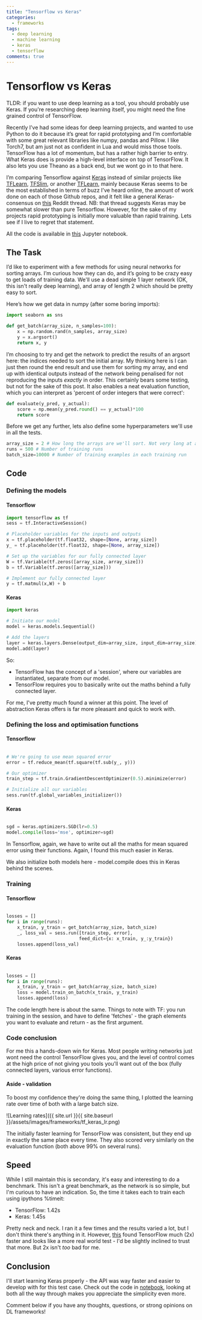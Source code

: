 ```yaml
---
title: "Tensorflow vs Keras"
categories:
  - frameworks
tags:
  - deep learning
  - machine learning
  - keras
  - tensorflow
comments: true
---
```


# Tensorflow vs Keras

TLDR: if you want to use deep learning as a tool, you should probably use Keras. If you're researching deep learning itself, you might need the fine grained control of TensorFlow.

Recently I’ve had some ideas for deep learning projects, and wanted to use Python to do it because it’s great for rapid prototyping and I’m comfortable with some great relevant libraries like numpy, pandas and Pillow. I like Torch7, but am just not as confident in Lua and would miss those tools. TensorFlow has a lot of momentum, but has a rather high barrier to entry. What Keras does is provide a high-level interface on top of TensorFlow. It also lets you use Theano as a back end, but we wont go in to that here.

I’m comparing Tensorflow against [Keras](http://keras.io/) instead of similar projects like [TFLearn](https://github.com/tflearn/tflearn), [TFSlim](https://github.com/tensorflow/tensorflow/tree/master/tensorflow/contrib/slim), or another [TFLearn](https://github.com/tensorflow/tensorflow/tree/master/tensorflow/contrib/learn/python/learn), mainly because Keras seems to be the most established in terms of buzz I’ve heard online, the amount of work done on each of those Github repos, and it felt like a general Keras-consensus on [this](https://www.reddit.com/r/MachineLearning/comments/50eokb/which_one_should_i_choose_keras_tensorlayer/) Reddit thread. NB: that thread suggests Keras may be somewhat slower than pure Tensorflow. However, for the sake of my projects rapid prototyping is initially more valuable than rapid training. Lets see if I live to regret that statement. 

All the code is available in [this](https://github.com/dgmp88/nn-playground/blob/master/frameworks/TensorFlow%20vs%20Keras.ipynb) Jupyter notebook.

## The Task

I’d like to experiment with a few methods for using neural networks for sorting arrays. I’m curious how they can do, and it’s going to be crazy easy to get loads of training data. We'll use a dead simple 1 layer network (OK, this isn't really deep learning), and array of length 2 which should be pretty easy to sort.

Here’s how we get data in numpy (after some boring imports):

```python
import seaborn as sns

def get_batch(array_size, n_samples=100):
    x = np.random.rand(n_samples, array_size)
    y = x.argsort()
    return x, y
```

I’m choosing to try and get the network to predict the results of an argsort here: the indices needed to sort the initial array. My thinking here is I can just then round the end result and use them for sorting my array, and end up with identical outputs instead of the network being penalised for not reproducing the inputs _exactly_ in order. This certainly bears some testing, but not for the sake of this post. It also enables a neat evaluation function, which you can interpret as 'percent of order integers that were correct':


```python
def evaluate(y_pred, y_actual):
    score = np.mean(y_pred.round() == y_actual)*100
    return score
```

Before we get any further, lets also define some hyperparameters we'll use in all the tests.


```python
array_size = 2 # How long the arrays are we'll sort. Not very long at all.
runs = 500 # Number of training runs
batch_size=10000 # Number of training examples in each training run
```

## Code

### Defining the models
<!--
<table style="width:100%">
<tbody>
<tr>
<th style="width:50%">TensorFlow</th>
<th style="width:50%">Keras</th>
</tr>
<tr>
<td>

<div markdown="1">
```python

import tensorflow as tf
sess = tf.InteractiveSession()

# Placeholder variables for the inputs and outputs
x = tf.placeholder(tf.float32, shape=[None, array_size])
y_ = tf.placeholder(tf.float32, shape=[None, array_size])

# Set up the variables for our fully connected layer
W = tf.Variable(tf.zeros([array_size, array_size]))
b = tf.Variable(tf.zeros([array_size]))

# Implement our fully connected layer
y = tf.matmul(x,W) + b

```
</div>

</td>
<td style="max-width:50%">
<div markdown="1">
```python


import keras

# Initiate our model
model = keras.models.Sequential()

# Add the layers
layer = keras.layers.Dense(
    output_dim=array_size,
    input_dim=array_size)
model.add(layer)


```
</div>
</td>
</tr>
</tbody>
</table>

<div>
<div markdown="1" style="float:left; width:50%">
#### Tensorflow
```python
import tensorflow as tf
sess = tf.InteractiveSession()

# Placeholder variables for the inputs and outputs
shape = [None, array_size]
x = tf.placeholder(tf.float32, shape=shape)
y_ = tf.placeholder(tf.float32, shape=shape)

# Set up the variables for our fully connected layer
W = tf.Variable(tf.zeros([array_size, array_size]))
b = tf.Variable(tf.zeros([array_size]))

# Implement our fully connected layer
y = tf.matmul(x,W) + b
```

</div>

<div markdown="1" style="float:right; width:50%">
#### Keras
```python
import keras

# Initiate our model
model = keras.models.Sequential()

# Add the layers
layer = keras.layers.Dense(
    output_dim=array_size,
    input_dim=array_size)
model.add(layer)
```
</div>
</div>
-->

#### Tensorflow

```python
import tensorflow as tf
sess = tf.InteractiveSession()

# Placeholder variables for the inputs and outputs
x = tf.placeholder(tf.float32, shape=[None, array_size])
y_ = tf.placeholder(tf.float32, shape=[None, array_size])

# Set up the variables for our fully connected layer
W = tf.Variable(tf.zeros([array_size, array_size]))
b = tf.Variable(tf.zeros([array_size]))

# Implement our fully connected layer
y = tf.matmul(x,W) + b
```

#### Keras

```python
import keras

# Initiate our model
model = keras.models.Sequential()

# Add the layers
layer = keras.layers.Dense(output_dim=array_size, input_dim=array_size)
model.add(layer)
```

So:

* TensorFlow has the concept of a 'session', where our variables are instantiated, separate from our model.
* TensorFlow requires you to basically write out the maths behind a fully connected layer.

For me, I've pretty much found a winner at this point. The level of abstraction Keras offers is far more pleasant and quick to work with.

### Defining the loss and optimisation functions

#### Tensorflow

```python

# We're going to use mean squared error
error = tf.reduce_mean(tf.square(tf.sub(y_, y)))

# Our optimizer
train_step = tf.train.GradientDescentOptimizer(0.5).minimize(error)

# Initialize all our variables
sess.run(tf.global_variables_initializer())

```

#### Keras
```python

sgd = keras.optimizers.SGD(lr=0.5)
model.compile(loss='mse', optimizer=sgd)

```

In Tensorflow, again, we have to write out all the maths for mean squared error using their functions. Again, I found this much easier in Keras.

We also initialize both models here - model.compile does this in Keras behind the scenes.

### Training

#### Tensorflow
```python

losses = []
for i in range(runs):
    x_train, y_train = get_batch(array_size, batch_size)
    _, loss_val = sess.run([train_step, error],
                           feed_dict={x: x_train, y_:y_train})
    losses.append(loss_val)

```

#### Keras

```python

losses = []
for i in range(runs):
    x_train, y_train = get_batch(array_size, batch_size)
    loss = model.train_on_batch(x_train, y_train)
    losses.append(loss)

```

The code length here is about the same. Things to note with TF: you run training in the session, and have to define 'fetches' - the graph elements you want to evaluate and return - as the first argument.

### Code conclusion
For me this a hands-down win for Keras. Most people writing networks just wont need the control TensorFlow gives you, and the level of control comes at the high price of not giving you tools you'll want out of the box (fully connected layers, various error functions).

#### Aside - validation
To boost my confidence they're doing the same thing, I plotted the learning rate over time of both with a large batch size.

![Learning rates]({{ site.url }}{{ site.baseurl }}/assets/images/frameworks/tf_keras_lr.png)

The initially faster learning for TensorFlow was consistent, but they end up in exactly the same place every time. They also scored very similarly on the evaluation function (both above 99% on several runs).

## Speed
While I still maintain this is secondary, it's easy and interesting to do  a benchmark. This isn't a great benchmark, as the network is so simple, but I'm curious to have an indication. So, the time it takes each to train each using ipythons %timeit:

- TensorFlow: 1.42s
- Keras: 1.45s

Pretty neck and neck. I ran it a few times and the results varied a lot, but I don't think there's anything in it. However, [this](https://github.com/wagamamaz/tensorflow-wrapper-compare) found TensorFlow much (2x) faster and looks like a more real world test - I'd be slightly inclined to trust that more. But 2x isn't _too_ bad for me.

## Conclusion

I'll start learning Keras properly - the API was way faster and easier to develop with for this test case. Check out the code in [notebook](https://github.com/dgmp88/nn-playground/blob/master/frameworks/TensorFlow%20vs%20Keras.ipynb), looking at both all the way through makes you appreciate the simplicity even more.

Comment below if you have any thoughts, questions, or strong opinions on DL frameworks!
